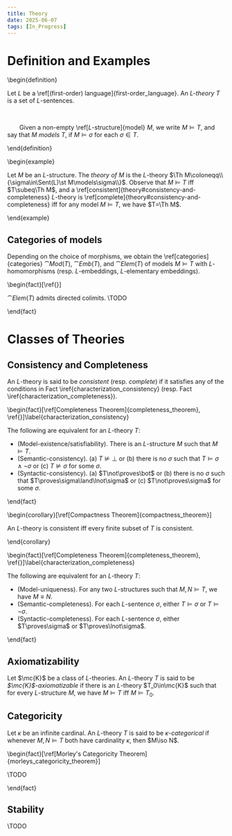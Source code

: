 ```yaml
---
title: Theory
date: 2025-06-07
tags: [In_Progress]
---
```


# Definition and Examples

\begin{definition}

Let $L$ be a \ref[(first-order) language]{first-order_language}. An _$L$-theory_ $T$ is a set of $L$-sentences.

<br>

&emsp;&emsp;Given a non-empty \ref[$L$-structure]{model} $M$, we write $M\models T$, and say that _$M$ models T_, if $M\models\sigma$ for each $\sigma\in T$.

\end{definition}

\begin{example}

Let $M$ be an $L$-structure. The _theory of $M$_ is the $L$-theory $\Th M\coloneqq\\{\sigma\in\Sent(L)\st M\models\sigma\\}$. Observe that $M\models T$ iff $T\subeq\Th M$, and a \ref[consistent]{theory#consistency-and-completeness} $L$-theory is \ref[complete]{theory#consistency-and-completeness} iff for any model $M\models T$, we have $T=\Th M$.

\end{example}

## Categories of models

Depending on the choice of morphisms, we obtain the \ref[categories]{categories} $\cat{Mod}(T)$, $\cat{Emb}(T)$, and $\cat{Elem}(T)$ of models $M\models T$ with $L$-homomorphisms (resp. $L$-embeddings, $L$-elementary embeddings).

\begin{fact}[\ref{}]

$\cat{Elem}(T)$ admits directed colimits. \TODO

\end{fact}

# Classes of Theories

## Consistency and Completeness

An $L$-theory is said to be _consistent_ (resp. _complete_) if it satisfies any of the conditions in Fact \iref{characterization_consistency} (resp. Fact \iref{characterization_completeness}).

\begin{fact}[\ref[Completeness Theorem]{completeness_theorem}, \ref{}]\label{characterization_consistency}

The following are equivalent for an $L$-theory $T$:
* (Model-existence/satisfiability). There is an $L$-structure $M$ such that $M\models T$.
* (Semantic-consistency). (a) $T\not\models\bot$ or (b) there is no $\sigma$ such that $T\models\sigma\land\lnot\sigma$ or (c) $T\not\models\sigma$ for some $\sigma$.
* (Syntactic-consistency). (a) $T\not\proves\bot$ or (b) there is no $\sigma$ such that $T\proves\sigma\land\lnot\sigma$ or (c) $T\not\proves\sigma$ for some $\sigma$.

\end{fact}

\begin{corollary}[\ref[Compactness Theorem]{compactness_theorem}]

An $L$-theory is consistent iff every finite subset of $T$ is consistent.

\end{corollary}

\begin{fact}[\ref[Completeness Theorem]{completeness_theorem}, \ref{}]\label{characterization_completeness}

The following are equivalent for an $L$-theory $T$:
* (Model-uniqueness). For any two $L$-structures such that $M,N\models T$, we have $M\equiv N$.
* (Semantic-completeness). For each $L$-sentence $\sigma$, either $T\models\sigma$ or $T\models\lnot\sigma$.
* (Syntactic-completeness). For each $L$-sentence $\sigma$, either $T\proves\sigma$ or $T\proves\lnot\sigma$.

\end{fact}

## Axiomatizability

Let $\mc{K}$ be a class of $L$-theories. An $L$-theory $T$ is said to be _$\mc{K}$-axiomatizable_ if there is an $L$-theory $T_0\in\mc{K}$ such that for every $L$-structure $M$, we have $M\models T$ iff $M\models T_0$.

## Categoricity

Let $\kappa$ be an infinite cardinal. An $L$-theory $T$ is said to be _$\kappa$-categorical_ if whenever $M,N\models T$ both have cardinality $\kappa$, then $M\iso N$.

\begin{fact}[\ref[Morley's Categoricity Theorem]{morleys_categoricity_theorem}]

\TODO

\end{fact}

## Stability

\TODO
